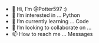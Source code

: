 - 👋 Hi, I’m @Potter597 :)
- 👀 I’m interested in ... Python
- 🌱 I’m currently learning ... Code
- 💞️ I’m looking to collaborate on ...
- 📫 How to reach me ... Messages

<!---
Potter597/Potter597 is a ✨ special ✨ repository because its `README.md` (this file) appears on your GitHub profile.
You can click the Preview link to take a look at your changes.
--->

